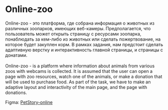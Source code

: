 # Online-zoo

Online-zoo - это платформа, где собрана информация о животных из различных зоопарков, имеющих веб-камеры. Предполагается, что пользователь может открыть страницу с ресурсами зоопарка, понаблюдать за кем-либо из животных или сделать пожертвование, на которое будет закуплен корм. В рамках задания, нам предстоит сделать адаптивную верстку и интерактивность главной страницы, и страницы с донатами.
<br>
<br>
Online-zoo - is a platform where information about animals from various zoos with webcams is collected. It is assumed that the user can open a page with zoo resources, watch one of the animals, or make a donation that will be used to purchase food. As part of the task, we have to make an adaptive layout and interactivity of the main page, and the page with donations.


Figma: [PetStory-online](https://www.figma.com/file/Q3GeYxuYzNAYFhqZODikZy/online-zoo-3-weeks-(rikkimonti)?node-id=0%3A1)
